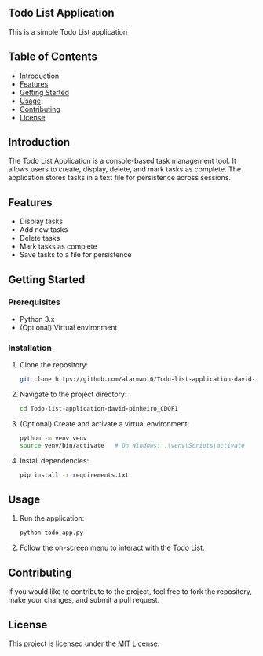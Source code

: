 ## Todo List Application

This is a simple Todo List application

## Table of Contents

- [Introduction](#introduction)
- [Features](#features)
- [Getting Started](#getting-started)
- [Usage](#usage)
- [Contributing](#contributing)
- [License](#license)

## Introduction

The Todo List Application is a console-based task management tool. It allows users to create, display, delete, and mark tasks as complete. The application stores tasks in a text file for persistence across sessions.

## Features

- Display tasks
- Add new tasks
- Delete tasks
- Mark tasks as complete
- Save tasks to a file for persistence

## Getting Started

### Prerequisites

- Python 3.x
- (Optional) Virtual environment

### Installation

1. Clone the repository:

   ```bash
   git clone https://github.com/alarmant0/Todo-list-application-david-pinheiro_CDOF1.git
   ```

2. Navigate to the project directory:

   ```bash
   cd Todo-list-application-david-pinheiro_CDOF1
   ```

3. (Optional) Create and activate a virtual environment:

   ```bash
   python -m venv venv
   source venv/bin/activate   # On Windows: .\venv\Scripts\activate
   ```

4. Install dependencies:

   ```bash
   pip install -r requirements.txt
   ```

## Usage

1. Run the application:

   ```bash
   python todo_app.py
   ```

2. Follow the on-screen menu to interact with the Todo List.

## Contributing

If you would like to contribute to the project, feel free to fork the repository, make your changes, and submit a pull request.

## License

This project is licensed under the [MIT License](LICENSE).

